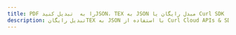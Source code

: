 ---title: PDF را به  تبدیل کنیدJSON، TEX به JSON مبدل رایگان یا Curl SDKdescription: تبدیل رایگانTEX به JSON با استفاده از Curl Cloud APIs & SDK همچنین اسناد PDF را در Cloud ایجاد، ویرایش و رندر کنید.---